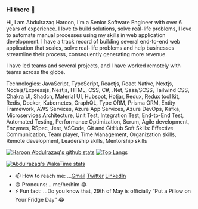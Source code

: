 ### Hi there 👋

<!--
**Haroonabdulrazaq/Haroonabdulrazaq** is a ✨ _special_ ✨ repository because its `README.md` (this file) appears on your GitHub profile.
Here are some ideas to get you started:
-->
Hi, I am Abdulrazaq Haroon, I'm a Senior Software Engineer with over 6 years of experience. I love to build solutions, solve real-life problems, I love to automate manual processes using my skills in web application development. 
I have a track record of building several end-to-end web application that scales, solve real-life problems and help businesses streamline their process, consequently generating more revenue.

I have led teams and several projects, and I have worked remotely with teams across the globe.

Technologies: JavaScript, TypeScript, Reactjs, React Native, Nextjs, Nodejs/Expressjs, Nestjs, HTML, CSS, C#, .Net, Sass/SCSS, Tailwind CSS, Chakra UI, Shadcn, Material UI, Hubspot, Hotjar, Redux, Redux tool kit, Redis, Docker, Kubernetes, GraphQL, Type ORM, Prisma ORM, Entity Framework,  AWS Services, Azure App Services, Azure DevOps, Kafka, Microservices Architecture, Unit Test, Integration Test, End-to-End Test, Automated Testing, Performance Optimization, Scrum, Agile development, Enzymes, RSpec, Jest, VSCode, Git and GitHub
Soft Skills: Effective Communication, Team player, Time Management, Organization skills, Remote development, Leadership skills, Mentorship skills

[![Haroon Abdulrazaq's github stats](https://github-readme-stats.vercel.app/api?username=Haroonabdulrazaq&show_icons=true)](https://github.com/Haroonabdulrazaq/github-readme-stats)  [![Top Langs](https://github-readme-stats.vercel.app/api/top-langs/?username=Haroonabdulrazaq&show_icons=true&layout=compact)](https://github.com/Haroonabdulrazaq/github-readme-stats)

[![Abdulrazaq's WakaTime stats](https://github-readme-stats.vercel.app/api/wakatime?username=haroonabdulrazaq)](https://github.com/anuraghazra/github-readme-stats)

- 📫 How to reach me: ...[Gmail](Haroonabdulrazaq@gmai.com)
[Twitter](https://twitter.com/Hanq_o)
[LinkedIn](https://www.linkedin.com/in/haroonabdulrazaq/)
- 😄 Pronouns: ...me/he/him :joy:
- ⚡ Fun fact: ...Do you know that, 29th of May is officially “Put a Pillow on Your Fridge Day” :joy:
